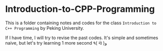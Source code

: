 # Introduction-to-CPP-Programming

This is a folder containing notes and codes for the class ```Introduction to C++ Programming``` by Peking University.

If I have time, I will try to revise the past codes. It's simple and sometimes naive, but let's try learning 1 more second ٩( ᐛ )و
